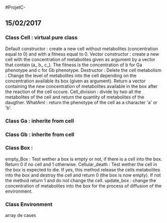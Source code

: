 #ProjetC-
## 15/02/2017

### Class Cell : virtual pure class
Default constructor : create a new cell without metabolites (concentration equal to 0) and with a fitness equal to 0.
Vector constructor : create a new cell with the concentration of metabolites given as argument by a vector that contain (a_ b_ c_). The fitness is the concentration of b for Ga phenotype and c for Gb phenotype. 
Destructor : Delete the cell
metabolism : Change the level of metabolites into the cell depending on the concentration available its box (given as argument). Return a vector containing the new concentration of metabolites available in the box after the reaction of the cell occure. 
Cell_division : divide by two all the metabolites of the cell and return the quantity of metabolites of the daugther.
WhatAmI : return the phenotype of the cell as a character 'a' or 'b'.

### Class Ga : inherite from cell

### Class Gb : inherite from cell

### Class Box :
empty_Box : Test wether a box is empty or not, if there is a cell into the box. Return 0 if no cell and 1 otherwise.
Cellular_death : Test wether the cell in the box is expected to die. If yes, this method release the cells metabolites into the box and destroy the cell and return 0 (the box is now empty). If not the method return 1 and do not change the cell.
update_box : change the concentration of metabolites into the box for the process of diffusion of the environment.



### Class Environment 
array de cases
